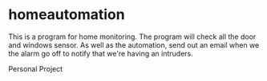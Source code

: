 # homeautomation
This is a program for home monitoring. 
The program will check all the door and windows sensor. As well as the automation, send out an email when we the alarm go off to notify that we're having an intruders.

Personal Project
